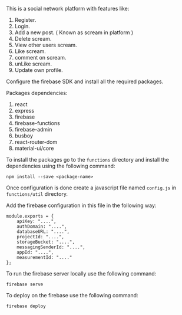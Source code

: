 This is a social network platform with features like:

1. Register.
2. Login.
3. Add a new post. ( Known as scream in platform )
4. Delete scream.
5. View other users scream.
6. Like scream.
7. comment on scream.
8. unLike scream.
9. Update own profile.


Configure the firebase SDK and install all the required packages.

Packages dependencies:

1. react
2. express
3. firebase
4. firebase-functions
5. firebase-admin
6. busboy
7. react-router-dom
8. material-ui/core

To install the packages go to the `functions` directory and install the dependencies using the following command:

`npm install --save <package-name>`

Once configuration is done create a javascript file named `config.js` in `functions/util` directory. 

Add the firebase configuration in this file in the following way:

```
module.exports = {
    apiKey: "....",
    authDomain: "....",
    databaseURL: "....",
    projectId: "....",
    storageBucket: "....",
    messagingSenderId: "....",
    appId: "....",
    measurementId: "...."
};
```

To run the firebase server locally use the following command:

```
firebase serve
```

To deploy on the firebase use the following command:

```
firebase deploy
```